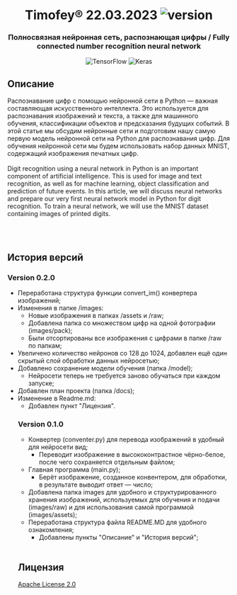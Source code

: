 <!-- Версию менять в бейджике (ссылка в заголовке ниже) -->
<h1 align="center">Timofey® 22.03.2023 <img src="https://img.shields.io/badge/version-v0.2.4-blue" alt="version"></h1> 
<h3 align="center">Полносвязная нейронная сеть, распознающая цифры / Fully connected number recognition neural network</h3>
<p align="center"><img src="https://img.shields.io/badge/TensorFlow-%23FF6F00.svg?style=for-the-badge&amp;logo=TensorFlow&amp;logoColor=white" alt="TensorFlow">
<img src="https://img.shields.io/badge/Keras-%23D00000.svg?style=for-the-badge&amp;logo=Keras&amp;logoColor=white" alt="Keras"></p>
<h2>Описание</h2>
Распознавание цифр с помощью нейронной сети в Python — важная составляющая искусственного интеллекта. Это используется для распознавания изображений и текста, а также для машинного обучения, классификации объектов и предсказания будущих событий. В этой статье мы обсудим нейронные сети и подготовим нашу самую первую модель нейронной сети на Python для распознавания цифр. Для обучения нейронной сети мы будем использовать набор данных MNIST, содержащий изображения печатных цифр.
<br><br>
Digit recognition using a neural network in Python is an important component of artificial intelligence. This is used for image and text recognition, as well as for machine learning, object classification and prediction of future events. In this article, we will discuss neural networks and prepare our very first neural network model in Python for digit recognition. To train a neural network, we will use the MNIST dataset containing images of printed digits.

<br><br>

<h2>История версий</h2>
<h3>Version 0.2.0</h3>
<ul>
 <li>Переработана структура функции convert_im() конвертера изображений;</li>
 <li>Изменения в папке /images:
  <ul>
    <li>Новые изображения в папках /assets и /raw;</li>
    <li>Добавлена папка со множеством цифр на одной фотографии (images/pack);</li>
    <li>Были отсортированы все изображения с цифрами в папке /raw по папкам;</li>
  </ul></li>
 <li>Увеличено количество нейронов со 128 до 1024, добавлен ещё один скрытый слой обработки данных нейросетью;</li>
 <li>Добавлено сохранение модели обучения (папка /model); 
  <ul>
    <li>Нейросети теперь не требуется заново обучаться при каждом запуске;</li>
  </ul></li>
 <li>Добавлен план проекта (папка /docs);</li>
 <li>Изменение в Readme.md:
   <ul>
    <li>Добавлен пункт "Лицензия".
</ul>

<h3>Version 0.1.0</h3>
<ul>
 <li>Конвертер (conventer.py) для перевода изображений в удобный для нейросети вид;
  <ul>
    <li>Переводит изображение в высококонтрастное чёрно-белое, после чего сохраняется отдельным файлом;</li>
  </ul>
 </li>
 <li>Главная программа (main.py);
  <ul>
    <li>Берёт изображение, созданное конвентером, для обработки, в результате выводит ответ — число;</li>
  </ul>
 </li>
 <li>Добавлена папка images для удобного и структурированного хранения изображений, используемых для обучения и подачи (images/raw) и для использования самой программой (images/assets);</li>
 <li>Переработана структура файла README.MD для удобного ознакомления;
    <ul>
        <li>Добавлены пункты "Описание" и "История версий";</li>
    </ul>
</li>
</ul>

<br>

<h2>Лицензия</h2>
  <a href="https://github.com/TaSC-TUSUR/Timofey/blob/master/LICENSE" target="_blank">
        Apache License 2.0
      </a>

